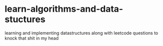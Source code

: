 # learn-algorithms-and-data-stuctures
learning and implementing datastructures along with leetcode questions to knock that shit in my head
